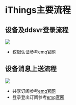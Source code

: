 # iThings主要流程
## 设备及ddsvr登录流程
  <img src="/assets/img/things/设备登录流程.png">

* 权限认证参考[emq官网](https://docs.emqx.com/zh/enterprise/v4.4/modules/http_authentication.html#superuser-请求)

## 设备消息上送流程
  <img src="/assets/img/things/设备消息上报流程.png">

* 共享订阅参考[emq官网](https://docs.emqx.com/zh/enterprise/v4.4/advanced/shared-subscriptions.html#带群组的共享订阅)
* 登录登出订阅参考[emq官网](https://docs.emqx.com/zh/enterprise/v4.4/advanced/system-topic.html#客户端上下线事件)